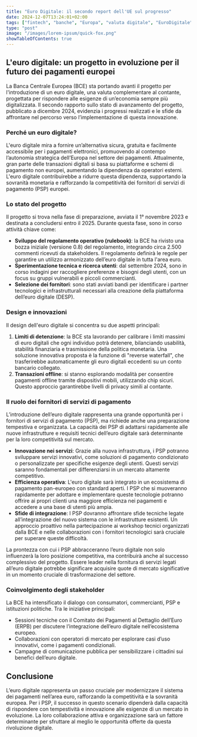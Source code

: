 ```yaml
---
title: "Euro Digitale: il secondo report dell'UE sul progresso"
date: 2024-12-07T13:24:01+02:00
tags: ["fintech", "banche", "Europa", "valuta digitale", "EuroDigitale"]
type: "post"
image: "/images/lorem-ipsum/quick-fox.png"
showTableOfContents: true
---
```


## L'euro digitale: un progetto in evoluzione per il futuro dei pagamenti europei
La Banca Centrale Europea (BCE) sta portando avanti il progetto per l'introduzione di un euro digitale, una valuta complementare al contante, progettata per rispondere alle esigenze di un’economia sempre più digitalizzata. Il secondo rapporto sullo stato di avanzamento del progetto, pubblicato a dicembre 2024, evidenzia i progressi realizzati e le sfide da affrontare nel percorso verso l’implementazione di questa innovazione.

### Perché un euro digitale?

L'euro digitale mira a fornire un’alternativa sicura, gratuita e facilmente accessibile per i pagamenti elettronici, promuovendo al contempo l’autonomia strategica dell’Europa nel settore dei pagamenti. Attualmente, gran parte delle transazioni digitali si basa su piattaforme e schemi di pagamento non europei, aumentando la dipendenza da operatori esterni. L'euro digitale contribuirebbe a ridurre questa dipendenza, supportando la sovranità monetaria e rafforzando la competitività dei fornitori di servizi di pagamento (PSP) europei.

### Lo stato del progetto

Il progetto si trova nella fase di preparazione, avviata il 1° novembre 2023 e destinata a concludersi entro il 2025. Durante questa fase, sono in corso attività chiave come:

* **Sviluppo del regolamento operativo (rulebook)**: la BCE ha rivisto una bozza iniziale (versione 0.8) del regolamento, integrando circa 2.500 commenti ricevuti da stakeholders. Il regolamento definirà le regole per garantire un utilizzo armonizzato dell’euro digitale in tutta l'area euro.
* **Sperimentazione tecnica e ricerca utenti**: dal settembre 2024, sono in corso indagini per raccogliere preferenze e bisogni degli utenti, con un focus su gruppi vulnerabili e piccoli commercianti.
* **Selezione dei fornitori**: sono stati avviati bandi per identificare i partner tecnologici e infrastrutturali necessari alla creazione della piattaforma dell’euro digitale (DESP).

### Design e innovazioni

Il design dell'euro digitale si concentra su due aspetti principali:

1. **Limiti di detenzione**: la BCE sta lavorando per calibrare i limiti massimi di euro digitali che ogni individuo potrà detenere, bilanciando usabilità, stabilità finanziaria e trasmissione della politica monetaria. Una soluzione innovativa proposta è la funzione di "reverse waterfall", che trasferirebbe automaticamente gli euro digitali eccedenti su un conto bancario collegato.
2. **Transazioni offline**: si stanno esplorando modalità per consentire pagamenti offline tramite dispositivi mobili, utilizzando chip sicuri. Questo approccio garantirebbe livelli di privacy simili al contante.

### Il ruolo dei fornitori di servizi di pagamento

L’introduzione dell’euro digitale rappresenta una grande opportunità per i fornitori di servizi di pagamento (PSP), ma richiede anche una preparazione tempestiva e organizzata. La capacità dei PSP di adattarsi rapidamente alle nuove infrastrutture e requisiti tecnici dell’euro digitale sarà determinante per la loro competitività sul mercato.

* **Innovazione nei servizi**: Grazie alla nuova infrastruttura, i PSP potranno sviluppare servizi innovativi, come soluzioni di pagamento condizionato o personalizzate per specifiche esigenze degli utenti. Questi servizi saranno fondamentali per differenziarsi in un mercato altamente competitivo.
* **Efficienza operativa**: L'euro digitale sarà integrato in un ecosistema di pagamento pan-europeo con standard aperti. I PSP che si muoveranno rapidamente per adottare e implementare queste tecnologie potranno offrire ai propri clienti una maggiore efficienza nei pagamenti e accedere a una base di utenti più ampia.
* **Sfide di integrazione**: I PSP dovranno affrontare sfide tecniche legate all’integrazione del nuovo sistema con le infrastrutture esistenti. Un approccio proattivo nella partecipazione ai workshop tecnici organizzati dalla BCE e nelle collaborazioni con i fornitori tecnologici sarà cruciale per superare queste difficoltà.

La prontezza con cui i PSP abbracceranno l’euro digitale non solo influenzerà la loro posizione competitiva, ma contribuirà anche al successo complessivo del progetto. Essere leader nella fornitura di servizi legati all’euro digitale potrebbe significare acquisire quote di mercato significative in un momento cruciale di trasformazione del settore.

### Coinvolgimento degli stakeholder

La BCE ha intensificato il dialogo con consumatori, commercianti, PSP e istituzioni politiche. Tra le iniziative principali:

* Sessioni tecniche con il Comitato dei Pagamenti al Dettaglio dell’Euro (ERPB) per discutere l’integrazione dell’euro digitale nell’ecosistema europeo.
* Collaborazioni con operatori di mercato per esplorare casi d’uso innovativi, come i pagamenti condizionali.
* Campagne di comunicazione pubblica per sensibilizzare i cittadini sui benefici dell’euro digitale.

## Conclusione

L’euro digitale rappresenta un passo cruciale per modernizzare il sistema dei pagamenti nell’area euro, rafforzando la competitività e la sovranità europea. Per i PSP, il successo in questo scenario dipenderà dalla capacità di rispondere con tempestività e innovazione alle esigenze di un mercato in evoluzione. La loro collaborazione attiva e organizzazione sarà un fattore determinante per sfruttare al meglio le opportunità offerte da questa rivoluzione digitale.
